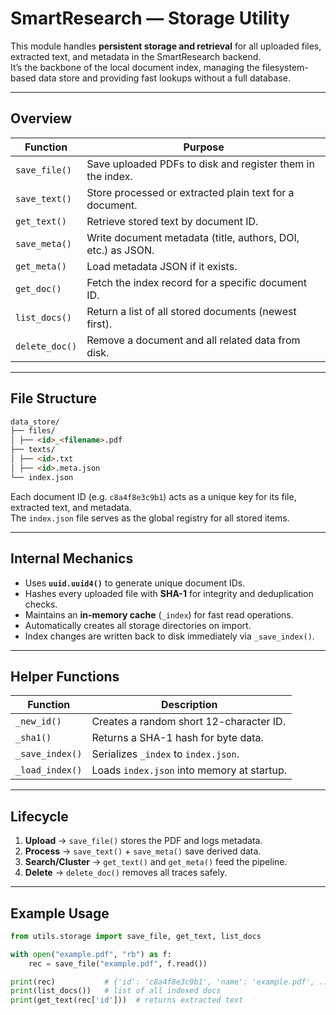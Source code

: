 # SmartResearch — Storage Utility

This module handles **persistent storage and retrieval** for all uploaded files, extracted text, and metadata in the SmartResearch backend.  
It’s the backbone of the local document index, managing the filesystem-based data store and providing fast lookups without a full database.

---

## Overview

| Function | Purpose |
|-----------|----------|
| `save_file()` | Save uploaded PDFs to disk and register them in the index. |
| `save_text()` | Store processed or extracted plain text for a document. |
| `get_text()` | Retrieve stored text by document ID. |
| `save_meta()` | Write document metadata (title, authors, DOI, etc.) as JSON. |
| `get_meta()` | Load metadata JSON if it exists. |
| `get_doc()` | Fetch the index record for a specific document ID. |
| `list_docs()` | Return a list of all stored documents (newest first). |
| `delete_doc()` | Remove a document and all related data from disk. |

---

## File Structure
```markdown
data_store/
├── files/
│ ├── <id>_<filename>.pdf
├── texts/
│ ├── <id>.txt
│ ├── <id>.meta.json
└── index.json
```

Each document ID (e.g. `c8a4f8e3c9b1`) acts as a unique key for its file, extracted text, and metadata.  
The `index.json` file serves as the global registry for all stored items.

---

## Internal Mechanics

- Uses **`uuid.uuid4()`** to generate unique document IDs.  
- Hashes every uploaded file with **SHA-1** for integrity and deduplication checks.  
- Maintains an **in-memory cache** (`_index`) for fast read operations.  
- Automatically creates all storage directories on import.  
- Index changes are written back to disk immediately via `_save_index()`.  

---

## Helper Functions

| Function | Description |
|-----------|-------------|
| `_new_id()` | Creates a random short 12-character ID. |
| `_sha1()` | Returns a SHA-1 hash for byte data. |
| `_save_index()` | Serializes `_index` to `index.json`. |
| `_load_index()` | Loads `index.json` into memory at startup. |

---

## Lifecycle

1. **Upload** → `save_file()` stores the PDF and logs metadata.  
2. **Process** → `save_text()` + `save_meta()` save derived data.  
3. **Search/Cluster** → `get_text()` and `get_meta()` feed the pipeline.  
4. **Delete** → `delete_doc()` removes all traces safely.  

---

## Example Usage

```python
from utils.storage import save_file, get_text, list_docs

with open("example.pdf", "rb") as f:
    rec = save_file("example.pdf", f.read())

print(rec)           # {'id': 'c8a4f8e3c9b1', 'name': 'example.pdf', ...}
print(list_docs())   # list of all indexed docs
print(get_text(rec['id']))  # returns extracted text

